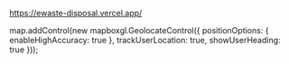 https://ewaste-disposal.vercel.app/


map.addControl(new mapboxgl.GeolocateControl({
    positionOptions: {
        enableHighAccuracy: true
    },
    trackUserLocation: true,
    showUserHeading: true
}));

